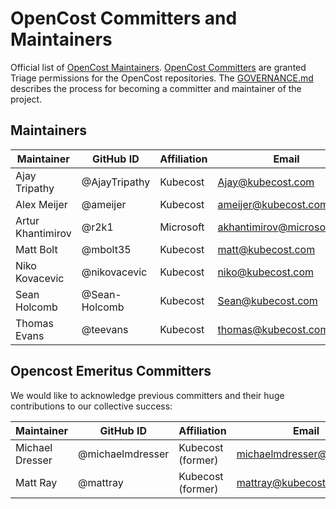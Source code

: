 # OpenCost Committers and Maintainers

Official list of [OpenCost Maintainers](https://github.com/orgs/opencost/teams/opencost-maintainers). [OpenCost Committers](https://github.com/orgs/opencost/teams/opencost-committers) are granted Triage permissions for the OpenCost repositories. The [GOVERNANCE.md](https://github.com/opencost/opencost/blob/develop/GOVERNANCE.md) describes the process for becoming a committer and maintainer of the project.

## Maintainers

| Maintainer | GitHub ID | Affiliation | Email |
| --------------- | --------- | ----------- | ----------- |
| Ajay Tripathy | @AjayTripathy | Kubecost | <Ajay@kubecost.com> |
| Alex Meijer | @ameijer | Kubecost | <ameijer@kubecost.com> |
| Artur Khantimirov | @r2k1 | Microsoft | <akhantimirov@microsoft.com> |
| Matt Bolt | @​mbolt35 | Kubecost | <matt@kubecost.com> |
| Niko Kovacevic | @nikovacevic | Kubecost | <niko@kubecost.com> |
| Sean Holcomb | @Sean-Holcomb | Kubecost | <Sean@kubecost.com> |
| Thomas Evans | @teevans | Kubecost | <thomas@kubecost.com> |

## Opencost Emeritus Committers
We would like to acknowledge previous committers and their huge contributions to our collective success:

| Maintainer | GitHub ID | Affiliation | Email |
| --------------- | --------- | ----------- | ----------- |
| Michael Dresser | @michaelmdresser | Kubecost (former) | <michaelmdresser@gmail.com> |
| Matt Ray | @mattray | Kubecost (former) | <mattray@kubecost.com> |